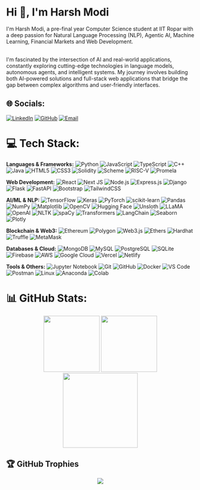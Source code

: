 # Hi 👋, I'm Harsh Modi

I'm Harsh Modi, a pre-final year Computer Science student at IIT Ropar with a deep passion for Natural Language Processing (NLP), Agentic AI, Machine Learning, Financial Markets and Web Development. <br><br>

I'm fascinated by the intersection of AI and real-world applications, constantly exploring cutting-edge technologies in language models, autonomous agents, and intelligent systems. My journey involves building both AI-powered solutions and full-stack web applications that bridge the gap between complex algorithms and user-friendly interfaces.

## 🌐 Socials:
[![LinkedIn](https://img.shields.io/badge/LinkedIn-%230077B5.svg?logo=linkedin&logoColor=white&style=for-the-badge)](https://linkedin.com/in/harsh-modi) [![GitHub](https://img.shields.io/badge/GitHub-%23121011.svg?logo=github&logoColor=white&style=for-the-badge)](https://github.com/HarshModi2005) [![Email](https://img.shields.io/badge/Email-D14836?logo=gmail&logoColor=white&style=for-the-badge)](mailto:harshkmodi2005@gmail.com)

# 💻 Tech Stack:

**Languages & Frameworks:**
![Python](https://img.shields.io/badge/python-3670A0?style=for-the-badge&logo=python&logoColor=ffdd54) ![JavaScript](https://img.shields.io/badge/javascript-%23323330.svg?style=for-the-badge&logo=javascript&logoColor=%23F7DF1E) ![TypeScript](https://img.shields.io/badge/typescript-%23007ACC.svg?style=for-the-badge&logo=typescript&logoColor=white) ![C++](https://img.shields.io/badge/c++-%2300599C.svg?style=for-the-badge&logo=c%2B%2B&logoColor=white) ![Java](https://img.shields.io/badge/java-%23ED8B00.svg?style=for-the-badge&logo=openjdk&logoColor=white) ![HTML5](https://img.shields.io/badge/html5-%23E34F26.svg?style=for-the-badge&logo=html5&logoColor=white) ![CSS3](https://img.shields.io/badge/css3-%231572B6.svg?style=for-the-badge&logo=css3&logoColor=white) ![Solidity](https://img.shields.io/badge/Solidity-%23363636.svg?style=for-the-badge&logo=solidity&logoColor=white) ![Scheme](https://img.shields.io/badge/Scheme-9F1D20?style=for-the-badge&logo=scheme&logoColor=white) ![RISC-V](https://img.shields.io/badge/RISC--V-283272?style=for-the-badge&logo=riscv&logoColor=white) ![Promela](https://img.shields.io/badge/Promela-FF6B35?style=for-the-badge)

**Web Development:**
![React](https://img.shields.io/badge/react-%2320232a.svg?style=for-the-badge&logo=react&logoColor=%2361DAFB) ![Next JS](https://img.shields.io/badge/Next-black?style=for-the-badge&logo=next.js&logoColor=white) ![Node.js](https://img.shields.io/badge/node.js-6DA55F?style=for-the-badge&logo=node.js&logoColor=white) ![Express.js](https://img.shields.io/badge/express.js-%23404d59.svg?style=for-the-badge&logo=express&logoColor=%2361DAFB) ![Django](https://img.shields.io/badge/django-%23092E20.svg?style=for-the-badge&logo=django&logoColor=white) ![Flask](https://img.shields.io/badge/flask-%23000.svg?style=for-the-badge&logo=flask&logoColor=white) ![FastAPI](https://img.shields.io/badge/FastAPI-005571?style=for-the-badge&logo=fastapi) ![Bootstrap](https://img.shields.io/badge/bootstrap-%238511FA.svg?style=for-the-badge&logo=bootstrap&logoColor=white) ![TailwindCSS](https://img.shields.io/badge/tailwindcss-%2338B2AC.svg?style=for-the-badge&logo=tailwind-css&logoColor=white)

**AI/ML & NLP:**
![TensorFlow](https://img.shields.io/badge/TensorFlow-%23FF6F00.svg?style=for-the-badge&logo=TensorFlow&logoColor=white) ![Keras](https://img.shields.io/badge/Keras-%23D00000.svg?style=for-the-badge&logo=Keras&logoColor=white) ![PyTorch](https://img.shields.io/badge/PyTorch-%23EE4C2C.svg?style=for-the-badge&logo=PyTorch&logoColor=white) ![scikit-learn](https://img.shields.io/badge/scikit--learn-%23F7931E.svg?style=for-the-badge&logo=scikit-learn&logoColor=white) ![Pandas](https://img.shields.io/badge/pandas-%23150458.svg?style=for-the-badge&logo=pandas&logoColor=white) ![NumPy](https://img.shields.io/badge/numpy-%23013243.svg?style=for-the-badge&logo=numpy&logoColor=white) ![Matplotlib](https://img.shields.io/badge/Matplotlib-%23ffffff.svg?style=for-the-badge&logo=Matplotlib&logoColor=black) ![OpenCV](https://img.shields.io/badge/opencv-%23white.svg?style=for-the-badge&logo=opencv&logoColor=white) ![Hugging Face](https://img.shields.io/badge/🤗%20Hugging%20Face-FFD21E?style=for-the-badge) ![Unsloth](https://img.shields.io/badge/Unsloth-FF6B6B?style=for-the-badge) ![LLaMA](https://img.shields.io/badge/LLaMA-FF6B6B?style=for-the-badge&logo=meta&logoColor=white) ![OpenAI](https://img.shields.io/badge/OpenAI-412991?style=for-the-badge&logo=openai&logoColor=white) ![NLTK](https://img.shields.io/badge/NLTK-154f3c?style=for-the-badge) ![spaCy](https://img.shields.io/badge/spaCy-09A3D5?style=for-the-badge&logo=spacy&logoColor=white) ![Transformers](https://img.shields.io/badge/🤗%20Transformers-FFD21E?style=for-the-badge) ![LangChain](https://img.shields.io/badge/LangChain-1C3C3C?style=for-the-badge) ![Seaborn](https://img.shields.io/badge/Seaborn-3776AB?style=for-the-badge) ![Plotly](https://img.shields.io/badge/Plotly-3F4F75?style=for-the-badge&logo=plotly&logoColor=white)

**Blockchain & Web3:**
![Ethereum](https://img.shields.io/badge/Ethereum-3C3C3D?style=for-the-badge&logo=Ethereum&logoColor=white) ![Polygon](https://img.shields.io/badge/Polygon-8247E5?style=for-the-badge&logo=polygon&logoColor=white) ![Web3.js](https://img.shields.io/badge/web3.js-F16822?style=for-the-badge&logo=web3.js&logoColor=white) ![Ethers](https://img.shields.io/badge/Ethers.js-764ABC?style=for-the-badge&logo=ethereum&logoColor=white) ![Hardhat](https://img.shields.io/badge/Hardhat-FFF100?style=for-the-badge&logo=hardhat&logoColor=black) ![Truffle](https://img.shields.io/badge/Truffle-5E464D?style=for-the-badge&logo=truffle&logoColor=white) ![MetaMask](https://img.shields.io/badge/MetaMask-F6851B?style=for-the-badge&logo=metamask&logoColor=white)

**Databases & Cloud:**
![MongoDB](https://img.shields.io/badge/MongoDB-%234ea94b.svg?style=for-the-badge&logo=mongodb&logoColor=white) ![MySQL](https://img.shields.io/badge/mysql-4479A1.svg?style=for-the-badge&logo=mysql&logoColor=white) ![PostgreSQL](https://img.shields.io/badge/postgres-%23316192.svg?style=for-the-badge&logo=postgresql&logoColor=white) ![SQLite](https://img.shields.io/badge/sqlite-%2307405e.svg?style=for-the-badge&logo=sqlite&logoColor=white) ![Firebase](https://img.shields.io/badge/firebase-%23039BE5.svg?style=for-the-badge&logo=firebase) ![AWS](https://img.shields.io/badge/AWS-%23FF9900.svg?style=for-the-badge&logo=amazon-aws&logoColor=white) ![Google Cloud](https://img.shields.io/badge/GoogleCloud-%234285F4.svg?style=for-the-badge&logo=google-cloud&logoColor=white) ![Vercel](https://img.shields.io/badge/vercel-%23000000.svg?style=for-the-badge&logo=vercel&logoColor=white) ![Netlify](https://img.shields.io/badge/netlify-%23000000.svg?style=for-the-badge&logo=netlify&logoColor=#00C7B7)

**Tools & Others:**
![Jupyter Notebook](https://img.shields.io/badge/jupyter-%23FA0F00.svg?style=for-the-badge&logo=jupyter&logoColor=white) ![Git](https://img.shields.io/badge/git-%23F05033.svg?style=for-the-badge&logo=git&logoColor=white) ![GitHub](https://img.shields.io/badge/github-%23121011.svg?style=for-the-badge&logo=github&logoColor=white) ![Docker](https://img.shields.io/badge/docker-%230db7ed.svg?style=for-the-badge&logo=docker&logoColor=white) ![VS Code](https://img.shields.io/badge/VS%20Code-0078d4.svg?style=for-the-badge&logo=visual-studio-code&logoColor=white) ![Postman](https://img.shields.io/badge/Postman-FF6C37?style=for-the-badge&logo=postman&logoColor=white) ![Linux](https://img.shields.io/badge/Linux-FCC624?style=for-the-badge&logo=linux&logoColor=black) ![Anaconda](https://img.shields.io/badge/Anaconda-44A833?style=for-the-badge&logo=anaconda&logoColor=white) ![Colab](https://img.shields.io/badge/Colab-F9AB00?style=for-the-badge&logo=googlecolab&logoColor=white)

# 📊 GitHub Stats:

<p align="center">
    <img height=150 src="https://github-readme-stats.vercel.app/api?username=HarshModi2005&count_private=true&include_all_commits=true&theme=radical&show_icons=true&custom_title=GitHub%20Stats%20(2025)&from=2025-01-01" />
    <img height=150 src="https://github-readme-stats.vercel.app/api/top-langs/?username=HarshModi2005&layout=compact&theme=radical&langs_count=10&hide=html,css&custom_title=Most%20Used%20Languages%20(2025)" />
    <br />
    <img height=200 src="https://github-readme-streak-stats.herokuapp.com/?user=HarshModi2005&theme=radical&hide_border=false&date_format=M%20j%5B%2C%20Y%5D&mode=weekly" /><br/>
</p>

## 🏆 GitHub Trophies
<p align="center">
    <img src="https://github-profile-trophy.vercel.app/?username=HarshModi2005&theme=radical&title=Commits,PullRequest,Repositories,Followers,MultiLanguage,Stars&column=6&count_private=true" /> 
</p>
